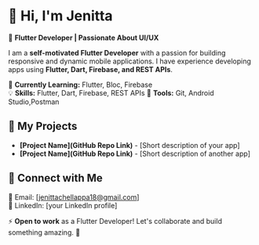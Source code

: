 # 👋 Hi, I'm Jenitta
🚀 **Flutter Developer | Passionate About UI/UX**  

I am a **self-motivated Flutter Developer** with a passion for building responsive and dynamic mobile applications. I have experience developing apps using **Flutter, Dart, Firebase, and REST APIs**.  

🌱 **Currently Learning:** Flutter, Bloc, Firebase  
💡 **Skills:** Flutter, Dart, Firebase, REST APIs 
🔧 **Tools:** Git, Android Studio,Postman  

## 📌 My Projects  
- **[Project Name](GitHub Repo Link)** - [Short description of your app]  
- **[Project Name](GitHub Repo Link)** - [Short description of another app]  

## 🔗 Connect with Me  
📧 Email: [jenittachellappa18@gmail.com]  
🔗 LinkedIn: [your LinkedIn profile]  

⚡ **Open to work** as a Flutter Developer! Let's collaborate and build something amazing. 🚀  

